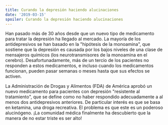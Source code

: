 ```yaml
---
title: Curando la depresión haciendo alucinaciones
date: '2019-03-15'
spoiler: Curando la depresión haciendo alucinaciones
---
```


Han pasado más de 30 años desde que un nuevo tipo de medicamento para tratar la depresión ha llegado al mercado. La mayoría de los antidepresivos se han basado en la "hipótesis de la monoamina", que sostiene que la depresión es causada por los bajos niveles de una clase de mensajeros químicos (los neurotransmisores de la monoamina en el cerebro). Desafortunadamente, más de un tercio de los pacientes no responden a estos medicamentos, e incluso cuando los medicamentos funcionan, pueden pasar semanas o meses hasta que sus efectos se activen.

La Administración de Drogas y Alimentos (FDA) de América aprobó un nuevo medicamento para pacientes con depresión "resistente al tratamiento", que se define como no haber respondido adecuadamente a al menos dos antidepresivos anteriores. De particular interés es que se basa en ketamina, una droga recreativa. El problema es que este es un poderoso alucinógeno. ¡La comunidad médica finalmente ha descubierto que la manera de no estar triste es ser alto!

